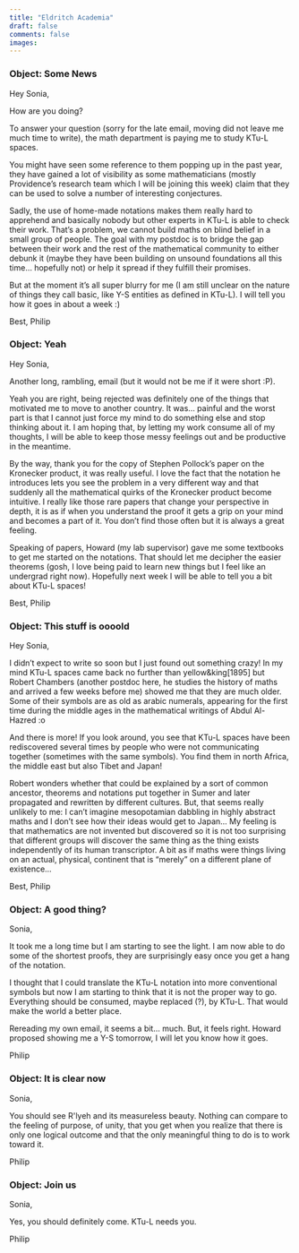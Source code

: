 ```yaml
---
title: "Eldritch Academia"
draft: false
comments: false
images:
---
```


### Object: Some News

Hey Sonia,

How are you doing?

To answer your question (sorry for the late email, moving did not leave me much time to write), the math department is paying me to study KTu-L spaces.

You might have seen some reference to them popping up in the past year, they have gained a lot of visibility as some mathematicians (mostly Providence’s research team which I will be joining this week) claim that they can be used to solve a number of interesting conjectures. 

Sadly, the use of home-made notations makes them really hard to apprehend and basically nobody but other experts in KTu-L is able to check their work.
That’s a problem, we cannot build maths on blind belief in a small group of people. The goal with my postdoc is to bridge the gap between their work and the rest of the mathematical community to either debunk it (maybe they have been building on unsound foundations all this time… hopefully not) or help it spread if they fulfill their promises.

But at the moment it’s all super blurry for me (I am still unclear on the nature of things they call basic, like Y-S entities as defined in KTu-L). I will tell you how it goes in about a week :)

Best,
Philip

### Object: Yeah

Hey Sonia,

Another long, rambling, email (but it would not be me if it were short :P).

Yeah you are right, being rejected was definitely one of the things that motivated me to move to another country. It was… painful and the worst part is that I cannot just force my mind to do something else and stop thinking about it. I am hoping that, by letting my work consume all of my thoughts, I will be able to keep those messy feelings out and be productive in the meantime.

By the way, thank you for the copy of Stephen Pollock’s paper on the Kronecker product, it was really useful. I love the fact that the notation he introduces lets you see the problem in a very different way and that suddenly all the mathematical quirks of the Kronecker product become intuitive. I really like those rare papers that change your perspective in depth, it is as if when you understand the proof it gets a grip on your mind and becomes a part of it. You don’t find those often but it is always a great feeling.

Speaking of papers, Howard (my lab supervisor) gave me some textbooks to get me started on the notations. That should let me decipher the easier theorems (gosh, I love being paid to learn new things but I feel like an undergrad right now). Hopefully next week I will be able to tell you a bit about KTu-L spaces!

Best,
Philip

### Object: This stuff is oooold

Hey Sonia,

I didn’t expect to write so soon but I just found out something crazy! In my mind KTu-L spaces came back no further than yellow&king[1895] but Robert Chambers (another postdoc here, he studies the history of maths and arrived a few weeks before me) showed me that they are much older. Some of their symbols are as old as arabic numerals, appearing for the first time during the middle ages in the mathematical writings of Abdul Al-Hazred :o

And there is more! If you look around, you see that KTu-L spaces have been rediscovered several times by people who were not communicating together (sometimes with the same symbols). You find them in north Africa, the middle east but also Tibet and Japan!

Robert wonders whether that could be explained by a sort of common ancestor, theorems and notations put together in Sumer and later propagated and rewritten by different cultures.
But, that seems really unlikely to me: I can’t imagine mesopotamian dabbling in highly abstract maths and I don’t see how their ideas would get to Japan...
My feeling is that mathematics are not invented but discovered so it is not too surprising that different groups will discover the same thing as the thing exists independently of its human transcriptor. A bit as if maths were things living on an actual, physical, continent that is “merely” on a different plane of existence...

Best,
Philip

### Object: A good thing?

Sonia,

It took me a long time but I am starting to see the light. I am now able to do some of the shortest proofs, they are surprisingly easy once you get a hang of the notation.

I thought that I could translate the KTu-L notation into more conventional symbols but now I am starting to think that it is not the proper way to go. Everything should be consumed, maybe replaced (?), by KTu-L. That would make the world a better place.

Rereading my own email, it seems a bit... much. But, it feels right. Howard proposed showing me a Y-S tomorrow, I will let you know how it goes.

Philip

### Object: It is clear now

Sonia,

You should see R'lyeh and its measureless beauty. Nothing can compare to the feeling of purpose, of unity, that you get when you realize that there is only one logical outcome and that the only meaningful thing to do is to work toward it.

Philip

### Object: Join us

Sonia,

Yes, you should definitely come. KTu-L needs you.

Philip


